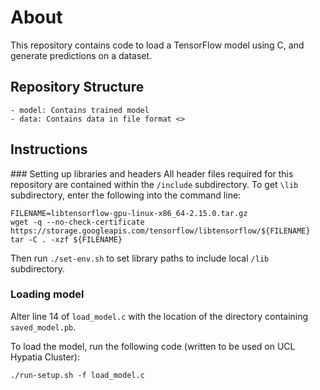 # About

This repository contains code to load a TensorFlow model using C, and generate predictions on a dataset.

## Repository Structure

```
- model: Contains trained model
- data: Contains data in file format <>
```

## Instructions

### Setting up libraries and headers
All header files required for this repository are contained within the `/include` subdirectory. To get `\lib` subdirectory, enter the following into the command line:
```
FILENAME=libtensorflow-gpu-linux-x86_64-2.15.0.tar.gz
wget -q --no-check-certificate https://storage.googleapis.com/tensorflow/libtensorflow/${FILENAME}
tar -C . -xzf ${FILENAME}
``` 

Then run `./set-env.sh` to set library paths to include local `/lib` subdirectory.


### Loading model
Alter line 14 of `load_model.c` with the location of the directory containing `saved_model.pb`.

To load the model, run the following code (written to be used on UCL Hypatia Cluster):
```
./run-setup.sh -f load_model.c
```

